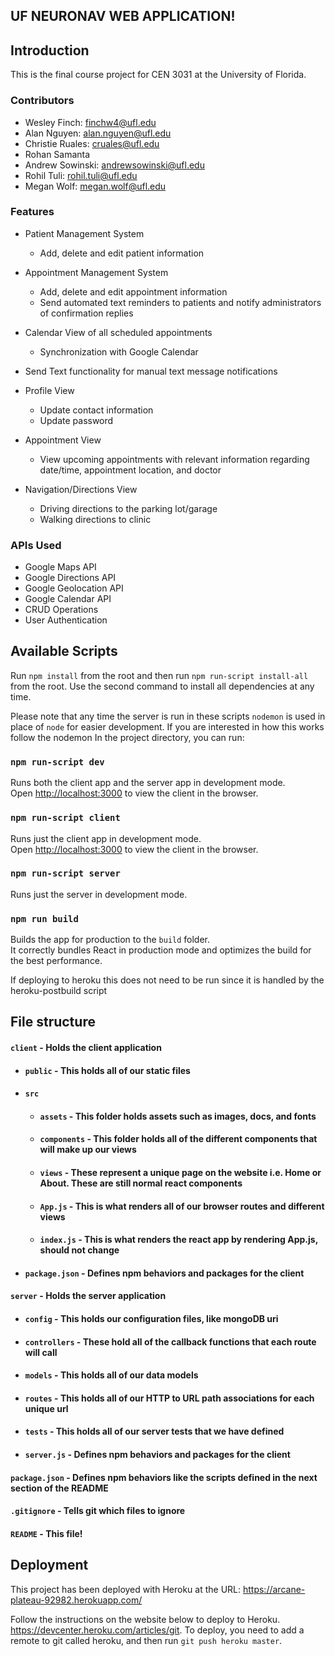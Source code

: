 ## **UF NEURONAV WEB APPLICATION!**
 
## Introduction
This is the final course project for CEN 3031 at the University of Florida. 
 
### Contributors
- Wesley Finch: finchw4@ufl.edu
- Alan Nguyen: alan.nguyen@ufl.edu
- Christie Ruales: cruales@ufl.edu
- Rohan Samanta
- Andrew Sowinski: andrewsowinski@ufl.edu
- Rohil Tuli: rohil.tuli@ufl.edu
- Megan Wolf: megan.wolf@ufl.edu
 
### Features
- Patient Management System
  - Add, delete and edit patient information
- Appointment Management System
  - Add, delete and edit appointment information
  - Send automated text reminders to patients and notify administrators of confirmation replies
- Calendar View of all scheduled appointments
  - Synchronization with Google Calendar
- Send Text functionality for manual text message notifications
 
- Profile View
  - Update contact information
  - Update password
- Appointment View
  - View upcoming appointments with relevant information regarding date/time, appointment location, and doctor
- Navigation/Directions View
  - Driving directions to the parking lot/garage
  - Walking directions to clinic
 
### APIs Used
- Google Maps API
- Google Directions API
- Google Geolocation API
- Google Calendar API
- CRUD Operations
- User Authentication 
 
## Available Scripts
Run `npm install` from the root and then run `npm run-script install-all` from the root. Use the second command to install all dependencies at any time. 
 
Please note that any time the server is run in these scripts `nodemon` is used in place of `node` for easier development. If you are interested in how this works follow the nodemon In the project directory, you can run:
 
### `npm run-script dev`
 
Runs both the client app and the server app in development mode.<br>
Open [http://localhost:3000](http://localhost:3000) to view the client in the browser.
 
### `npm run-script client`
 
Runs just the client app in development mode.<br>
Open [http://localhost:3000](http://localhost:3000) to view the client in the browser.
 
 
### `npm run-script server`
 
Runs just the server in development mode.<br>
 
 
### `npm run build`
 
Builds the app for production to the `build` folder.<br>
It correctly bundles React in production mode and optimizes the build for the best performance.
 
If deploying to heroku this does not need to be run since it is handled by the heroku-postbuild script<br>
 
 
## File structure
#### `client` - Holds the client application
- #### `public` - This holds all of our static files
- #### `src`
    - #### `assets` - This folder holds assets such as images, docs, and fonts
    - #### `components` - This folder holds all of the different components that will make up our views
    - #### `views` - These represent a unique page on the website i.e. Home or About. These are still normal react components
    - #### `App.js` - This is what renders all of our browser routes and different views
    - #### `index.js` - This is what renders the react app by rendering App.js, should not change
- #### `package.json` - Defines npm behaviors and packages for the client
#### `server` - Holds the server application
- #### `config` - This holds our configuration files, like mongoDB uri
- #### `controllers` - These hold all of the callback functions that each route will call
- #### `models` - This holds all of our data models
- #### `routes` - This holds all of our HTTP to URL path associations for each unique url
- #### `tests` - This holds all of our server tests that we have defined
- #### `server.js` - Defines npm behaviors and packages for the client
#### `package.json` - Defines npm behaviors like the scripts defined in the next section of the README
#### `.gitignore` - Tells git which files to ignore
#### `README` - This file!
 
## Deployment
This project has been deployed with Heroku at the URL: https://arcane-plateau-92982.herokuapp.com/
 
Follow the instructions on the website below to deploy to Heroku. 
https://devcenter.heroku.com/articles/git. 
To deploy, you need to add a remote to git called heroku, and then run `git push heroku master`. 
